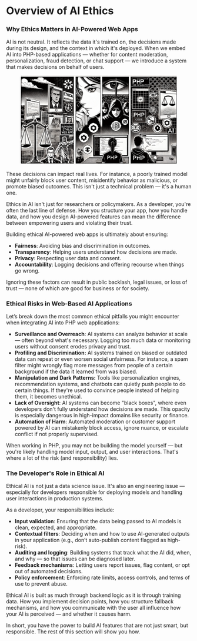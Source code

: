 # Overview of AI Ethics

### **Why Ethics Matters in AI-Powered Web Apps**

AI is not neutral. It reflects the data it's trained on, the decisions made during its design, and the context in which it's deployed. When we embed AI into PHP-based applications — whether for content moderation, personalization, fraud detection, or chat support — we introduce a system that makes decisions on behalf of users.

<div align="left"><figure><img src="../../.gitbook/assets/ai-overview-of-ai-ethics-min.png" alt="" width="563"><figcaption></figcaption></figure></div>

These decisions can impact real lives. For instance, a poorly trained model might unfairly block user content, misidentify behavior as malicious, or promote biased outcomes. This isn't just a technical problem — it's a human one.

Ethics in AI isn't just for researchers or policymakers. As a developer, you're often the last line of defense. How you structure your app, how you handle data, and how you design AI-powered features can mean the difference between empowering users and violating their trust.

Building ethical AI-powered web apps is ultimately about ensuring:

* **Fairness**: Avoiding bias and discrimination in outcomes.
* **Transparency**: Helping users understand how decisions are made.
* **Privacy**: Respecting user data and consent.
* **Accountability**: Logging decisions and offering recourse when things go wrong.

Ignoring these factors can result in public backlash, legal issues, or loss of trust — none of which are good for business or for society.

### **Ethical Risks in Web-Based AI Applications**

Let’s break down the most common ethical pitfalls you might encounter when integrating AI into PHP web applications:

* **Surveillance and Overreach**: AI systems can analyze behavior at scale — often beyond what's necessary. Logging too much data or monitoring users without consent erodes privacy and trust.
* **Profiling and Discrimination:** AI systems trained on biased or outdated data can repeat or even worsen social unfairness. For instance, a spam filter might wrongly flag more messages from people of a certain background if the data it learned from was biased.
* **Manipulation and Dark Patterns:** Tools like personalization engines, recommendation systems, and chatbots can quietly push people to do certain things. If they're used to convince people instead of helping them, it becomes unethical.
* **Lack of Oversight**: AI systems can become "black boxes", where even developers don't fully understand how decisions are made. This opacity is especially dangerous in high-impact domains like security or finance.
* **Automation of Harm**: Automated moderation or customer support powered by AI can mistakenly block access, ignore nuance, or escalate conflict if not properly supervised.

When working in PHP, you may not be building the model yourself — but you're likely handling model input, output, and user interactions. That's where a lot of the risk (and responsibility) lies.

### **The Developer's Role in Ethical AI**

Ethical AI is not just a data science issue. It's also an engineering issue — especially for developers responsible for deploying models and handling user interactions in production systems.

As a developer, your responsibilities include:

* **Input validation**: Ensuring that the data being passed to AI models is clean, expected, and appropriate.
* **Contextual filters**: Deciding when and how to use AI-generated outputs in your application (e.g., don’t auto-publish content flagged as high-risk).
* **Auditing and logging**: Building systems that track what the AI did, when, and why — so that issues can be diagnosed later.
* **Feedback mechanisms**: Letting users report issues, flag content, or opt out of automated decisions.
* **Policy enforcement**: Enforcing rate limits, access controls, and terms of use to prevent abuse.

Ethical AI is built as much through backend logic as it is through training data. How you implement decision points, how you structure fallback mechanisms, and how you communicate with the user all influence how your AI is perceived — and whether it causes harm.

In short, you have the power to build AI features that are not just smart, but responsible. The rest of this section will show you how.
